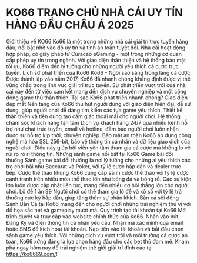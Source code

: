 # KO66 TRANG CHỦ NHÀ CÁI UY TÍN HÀNG ĐẦU CHÂU Á 2025
Giới thiệu về KO66
Ko66 là một trong những nhà cái giải trí trực tuyến hàng đầu, nổi bật nhờ vào độ uy tín và tính an toàn tuyệt đối. Nhà cái hoạt động hợp pháp, có giấy phép từ Curacao eGaming - một trong những cơ quan cấp phép uy tín trong ngành. Với giao diện thân thiện và hệ thống bảo mật tối ưu, Ko66 điểm đến lý tưởng cho những người yêu thích cá cược trực tuyến.
Lịch sử phát triển của Ko66
Ko66 - Ngôi sao sáng trong làng cá cược
Được thành lập vào năm 2017, Ko66 đã nhanh chóng khẳng định được vị thế vững chắc trong lĩnh vực giải trí trực tuyến. Sự phát triển vượt trội của nhà cái này đến từ việc cam kết mang đến dịch vụ chuyên nghiệp và một cộng đồng game thủ thân thiện.
Tại sao Ko66 phát triển nhanh chóng?
Giao diện đẹp mắt
Nền tảng của Ko66 thu hút người dùng với giao diện hiện đại, dễ sử dụng, giúp người chơi dễ dàng tìm kiếm các tựa game yêu thích. Thiết kế thân thiện và tiện dụng tạo cảm giác thoải mái cho người chơi.
Hệ thống chăm sóc khách hàng tận tâm
Dịch vụ khách hàng 24/7 qua nhiều kênh hỗ trợ như chat trực tuyến, email và hotline, đảm bảo người chơi luôn nhận được sự hỗ trợ kịp thời, chuyên nghiệp.
Bảo mật an toàn
Ko66 áp dụng công nghệ mã hóa SSL 256-bit, bảo vệ thông tin cá nhân và dữ liệu giao dịch của người chơi. Điều này giúp hội viên yên tâm tham gia cá cược mà không lo về rủi ro rò rỉ thông tin.
Những sảnh game nổi bật tại Ko66
Game bài đổi thưởng
Sảnh game bài đổi thưởng là nơi lý tưởng cho những ai yêu thích các trò chơi bài như Baccarat và Poker, với tỷ lệ cược hấp dẫn và dealer trực tiếp.
Cược thể thao khủng
Ko66 cung cấp sảnh cược thể thao với tỷ lệ cược cạnh tranh trên nhiều môn thể thao lớn như bóng đá và bóng rổ. Các sự kiện lớn luôn được cập nhật liên tục, mang đến nhiều cơ hội thắng lớn cho người chơi.
Lô đề 1 ăn 99
Người chơi có thể tham gia lô đề và xổ số với tỷ lệ trả thưởng cực kỳ hấp dẫn, giúp tăng thêm sự phấn khích.
Bắn cá sôi động
Sảnh Bắn Cá tại Ko66 mang đến cho người chơi những trải nghiệm thú vị với đồ họa sắc nét và gameplay mượt mà.
Quy trình tạo tài khoản tại Ko66
Mở trình duyệt và truy cập vào website chính thức của Ko66.
Nhấn vào nút Đăng Ký và điền thông tin cá nhân yêu cầu.
Nhận mã xác minh qua email hoặc SMS để kích hoạt tài khoản.
Nạp tiền vào tài khoản và bắt đầu chọn sảnh game yêu thích.
Với những dịch vụ vượt trội và môi trường cá cược an toàn, Ko66 xứng đáng là lựa chọn hàng đầu cho các bet thủ đam mê. Khám phá ngay hôm nay để trải nghiệm thế giới giải trí đỉnh cao tại https://ko6669.com/!